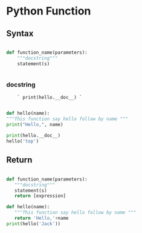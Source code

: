 # Python Function
## Syntax
```python

def function_name(parameters):
    """docstring"""
    statement(s)
        
```

### docstring

        ` print(hello.__doc__) `
        
```python

def hello(name):
"""This function say hello follow by name """
print("Hello,", name)
    
print(hello.__doc__)
hello('top')

 ```
 ## Return
 ```python

def function_name(parameters):
    """docstring"""
    statement(s)
    return [expression]

 ```
 ```python
def hello(name):
    """This function say hello follow by name """
    return 'Hello,'+name
print(hello('Jack'))
 ```

